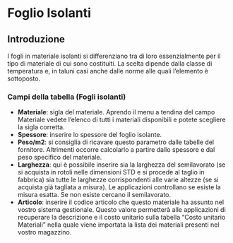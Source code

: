 # Foglio Isolanti

## Introduzione
I fogli in materiale isolanti si differenziano tra di loro essenzialmente per il tipo di materiale di cui sono costituiti. La scelta dipende dalla classe di temperatura e, in taluni casi anche dalle norme alle quali l’elemento è sottoposto.

### Campi della tabella (Fogli isolanti)

- **Materiale**: sigla del materiale. Aprendo il menu a tendina del campo Materiale vedete l’elenco di tutti i materiali disponibili e potete scegliere la sigla corretta.
- **Spessore**: inserire lo spessore del foglio isolante.
- **Peso/m2**: si consiglia di ricavare questo parametro dalle tabelle del fornitore. Altrimenti occorre calcolarlo a partire dallo spessore e dal peso specifico del materiale.
- **Larghezza**: qui è possibile inserire sia la larghezza del semilavorato (se si acquista in rotoli nelle dimensioni STD e si procede al taglio in fabbrica) sia tutte le larghezze corrispondenti alle varie altezze (se si acquista già tagliata a misura). Le applicazioni controllano se esiste la misura esatta. Se non esiste cercano il semilavorato.
- **Articolo**: inserire il codice articolo che questo materiale ha assunto nel vostro sistema gestionale. Questo valore permetterà alle applicazioni di recuperare la descrizione e il costo unitario sulla tabella “Costo unitario Materiali” nella quale viene importata la lista dei materiali presenti nel vostro magazzino.
